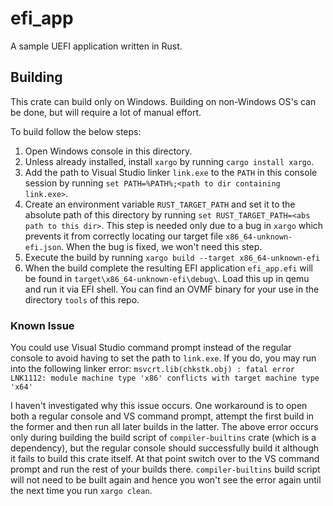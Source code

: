# efi_app

A sample UEFI application written in Rust.

## Building

This crate can build only on Windows. Building on non-Windows OS's can be done, but will require a lot of manual effort.

To build follow the below steps:

1. Open Windows console in this directory.
2. Unless already installed, install `xargo` by running `cargo install xargo`.
3. Add the path to Visual Studio linker `link.exe` to the `PATH` in this console session by running `set PATH=%PATH%;<path to dir containing link.exe>`.
4. Create an environment variable `RUST_TARGET_PATH` and set it to the absolute path of this directory by running `set RUST_TARGET_PATH=<abs path to this dir>`. This step is needed only due to a bug in `xargo` which prevents it from correctly locating our target file `x86_64-unknown-efi.json`. When the bug is fixed, we won't need this step.
5. Execute the build by running `xargo build --target x86_64-unknown-efi`
6. When the build complete the resulting EFI application `efi_app.efi` will be found in `target\x86_64-unknown-efi\debug\`. Load this up in qemu and run it via EFI shell. You can find an OVMF binary for your use in the directory `tools` of this repo.

### Known Issue

You could use Visual Studio command prompt instead of the regular console to avoid having to set the path to `link.exe`. If you do, you may run into the following linker error:
  `msvcrt.lib(chkstk.obj) : fatal error LNK1112: module machine type 'x86' conflicts with target machine type 'x64'`

I haven't investigated why this issue occurs. One workaround is to open both a regular console and VS command prompt, attempt the first build in the former and then run all later builds in the latter. The above error occurs only during building the build script of `compiler-builtins` crate (which is a dependency), but the regular console should successfully build it although it fails to build this crate itself. At that point switch over to the VS command prompt and run the rest of your builds there. `compiler-builtins` build script will not need to be built again and hence you won't see the error again until the next time you run `xargo clean`.
